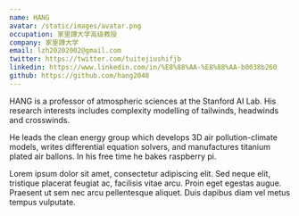 ```yaml
---
name: HANG
avatar: /static/images/avatar.png
occupation: 家里蹲大学高级教授
company: 家里蹲大学
email: lzh20202002@gmail.com
twitter: https://twitter.com/tuitejiushifjb
linkedin: https://www.linkedin.com/in/%E8%88%AA-%E8%88%AA-b0038b260
github: https://github.com/hang2048
---
```


HANG is a professor of atmospheric sciences at the Stanford AI Lab. His research interests includes complexity modelling of tailwinds, headwinds and crosswinds.

He leads the clean energy group which develops 3D air pollution-climate models, writes differential equation solvers, and manufactures titanium plated air ballons. In his free time he bakes raspberry pi.

Lorem ipsum dolor sit amet, consectetur adipiscing elit. Sed neque elit, tristique placerat feugiat ac, facilisis vitae arcu. Proin eget egestas augue. Praesent ut sem nec arcu pellentesque aliquet. Duis dapibus diam vel metus tempus vulputate.

